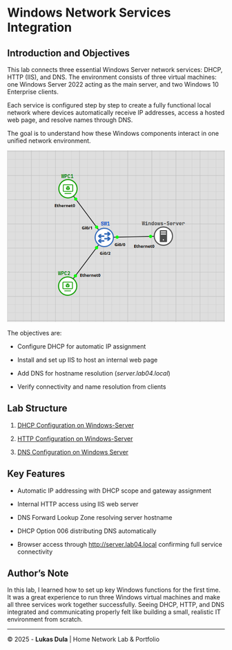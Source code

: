 # **Windows Network Services Integration**

## **Introduction and Objectives**

This lab connects three essential Windows Server network services: DHCP, HTTP (IIS), and DNS. The environment consists of three virtual machines: one Windows Server 2022 acting as the main server, and two Windows 10 Enterprise clients.

Each service is configured step by step to create a fully functional local network where devices automatically receive IP addresses, access a hosted web page, and resolve names through DNS.

The goal is to understand how these Windows components interact in one unified network environment.


![TOPOLOGY-map](images/Pasted%20image%2020251015230020.png)


The objectives are:

- Configure DHCP for automatic IP assignment
    
- Install and set up IIS to host an internal web page
    
- Add DNS for hostname resolution (_server.lab04.local_)
    
- Verify connectivity and name resolution from clients
    



## Lab Structure

1. [DHCP Configuration on Windows-Server](01-dhcp-configuration-on-windows-server.md)
    
2. [HTTP Configuration on Windows-Server](02-http-configuration-on-windows-server.md)
    
3. [DNS Configuration on Windows Server](03-DNS-configuration-on-windows-server.md)
    



## Key Features

- Automatic IP addressing with DHCP scope and gateway assignment
    
- Internal HTTP access using IIS web server
    
- DNS Forward Lookup Zone resolving server hostname
    
- DHCP Option 006 distributing DNS automatically
    
- Browser access through http://server.lab04.local confirming full service connectivity
    



## Author’s Note

In this lab, I learned how to set up key Windows functions for the first time. It was a great experience to run three Windows virtual machines and make all three services work together successfully. Seeing DHCP, HTTP, and DNS integrated and communicating properly felt like building a small, realistic IT environment from scratch.

---

© 2025 - **Lukas Dula** | Home Network Lab & Portfolio
